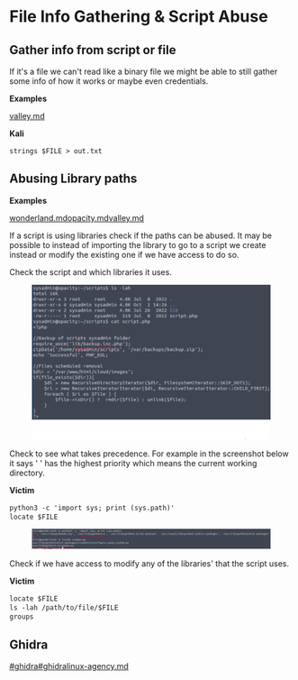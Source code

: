 # File Info Gathering & Script Abuse

## **Gather info from script or file**

If it's a file we can't read like a binary file we might be able to still gather some info of how it works or maybe even credentials.

**Examples**

[valley.md](../../walkthroughs/tryhackme/valley.md "mention")

**Kali**

```
strings $FILE > out.txt
```



## Abusing Library paths&#x20;

**Examples**

[wonderland.md](../../walkthroughs/tryhackme/wonderland.md "mention")[opacity.md](../../walkthroughs/tryhackme/opacity.md "mention")[valley.md](../../walkthroughs/tryhackme/valley.md "mention")

If a script is using libraries check if the paths can be abused. It may be possible to instead of importing the library to go to a script we create instead or modify the existing one if we have access to do so.

Check the script and which libraries it uses.

<figure><img src="../../.gitbook/assets/image (308).png" alt=""><figcaption></figcaption></figure>

Check to see what takes precedence. For example in the screenshot below it says ' ' has the highest priority which means the current working directory.

**Victim**

```
python3 -c 'import sys; print (sys.path)'
locate $FILE
```

<figure><img src="../../.gitbook/assets/image (10) (11) (1).png" alt=""><figcaption></figcaption></figure>

Check if we have access to modify any of the libraries' that the script uses.

**Victim**

```
locate $FILE
ls -lah /path/to/file/$FILE
groups
```



## Ghidra

[#ghidra](../../walkthroughs/tryhackme/madeyes-castle/#ghidra "mention")[#ghidra](../../walkthroughs/tryhackme/wonderland.md#ghidra "mention")[linux-agency.md](../../walkthroughs/tryhackme/linux-agency.md "mention")

